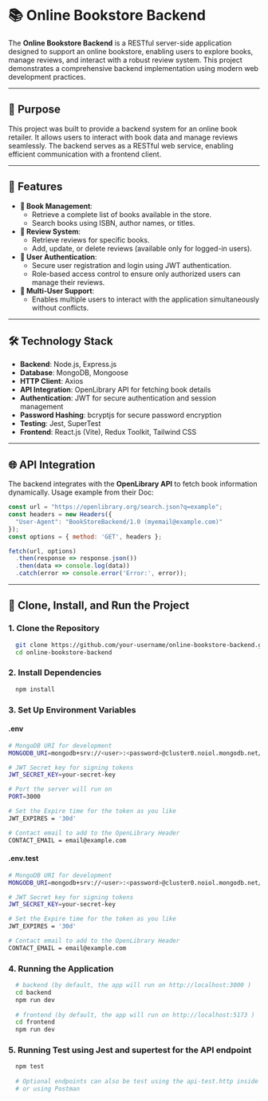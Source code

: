 # 📚 Online Bookstore Backend

The **Online Bookstore Backend** is a RESTful server-side application designed to support an online bookstore, enabling users to explore books, manage reviews, and interact with a robust review system. This project demonstrates a comprehensive backend implementation using modern web development practices.

---

## 🌟 Purpose

This project was built to provide a backend system for an online book retailer. It allows users to interact with book data and manage reviews seamlessly. The backend serves as a RESTful web service, enabling efficient communication with a frontend client.

---

## 🚀 Features

- **📖 Book Management**:
  - Retrieve a complete list of books available in the store.
  - Search books using ISBN, author names, or titles.
- **📝 Review System**:
  - Retrieve reviews for specific books.
  - Add, update, or delete reviews (available only for logged-in users).
- **👥 User Authentication**:
  - Secure user registration and login using JWT authentication.
  - Role-based access control to ensure only authorized users can manage their reviews.
- **🔄 Multi-User Support**:
  - Enables multiple users to interact with the application simultaneously without conflicts.

---

## 🛠️ Technology Stack

- **Backend**: Node.js, Express.js
- **Database**: MongoDB, Mongoose
- **HTTP Client**: Axios
- **API Integration**: OpenLibrary API for fetching book details
- **Authentication**: JWT for secure authentication and session management
- **Password Hashing**: bcryptjs for secure password encryption
- **Testing**: Jest, SuperTest
- **Frontend**: React.js (Vite), Redux Toolkit, Tailwind CSS 

---

## 🌐 API Integration

The backend integrates with the **OpenLibrary API** to fetch book information dynamically. Usage example from their Doc:
```javascript
const url = "https://openlibrary.org/search.json?q=example";
const headers = new Headers({
  "User-Agent": "BookStoreBackend/1.0 (myemail@example.com)"
});
const options = { method: 'GET', headers };

fetch(url, options)
  .then(response => response.json())
  .then(data => console.log(data))
  .catch(error => console.error('Error:', error));
```
---

## 🚀 Clone, Install, and Run the Project
### 1. Clone the Repository
```bash
  git clone https://github.com/your-username/online-bookstore-backend.git
  cd online-bookstore-backend
```
### 2. Install Dependencies
```bash
  npm install
```
### 3. Set Up Environment Variables
#### .env
```bash
# MongoDB URI for development
MONGODB_URI=mongodb+srv://<user>:<password>@cluster0.noiol.mongodb.net/bookstore?retryWrites=true&w=majority

# JWT Secret key for signing tokens
JWT_SECRET_KEY=your-secret-key

# Port the server will run on
PORT=3000

# Set the Expire time for the token as you like
JWT_EXPIRES = '30d'

# Contact email to add to the OpenLibrary Header
CONTACT_EMAIL = email@example.com
```
#### .env.test
```bash
# MongoDB URI for development
MONGODB_URI=mongodb+srv://<user>:<password>@cluster0.noiol.mongodb.net/bookstore_test

# JWT Secret key for signing tokens
JWT_SECRET_KEY=your-secret-key

# Set the Expire time for the token as you like
JWT_EXPIRES = '30d'

# Contact email to add to the OpenLibrary Header
CONTACT_EMAIL = email@example.com
```
### 4. Running the Application

```bash
  # backend (by default, the app will run on http://localhost:3000 )
  cd backend
  npm run dev
  
  # frontend (by default, the app will run on http://localhost:5173 )
  cd frontend
  npm run dev
```

### 5. Running Test using Jest and supertest for the API endpoint
```bash
  npm test
  
  # Optional endpoints can also be test using the api-test.http inside of the backend
  # or using Postman

  